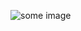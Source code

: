 ![some image](https://static.wixstatic.com/media/d3a1d9_d2eefe1be35b4523bda5a8b2f58409cd~mv2_d_4310_1585_s_2.jpg/v1/fill/w_160,h_58,al_c,q_80,usm_0.66_1.00_0.01/PORC_WebsiteHeader.webp)
